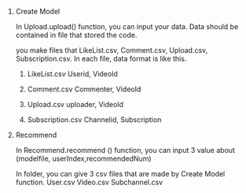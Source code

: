 
1. Create Model

	In Upload.upload() function, you can input your data. Data should be contained in file that stored the code.

	you make files that LikeList.csv, Comment.csv, Upload.csv, Subscription.csv.
	In each file, data format is like this.
	1) LikeList.csv
	Userid, VideoId

	2) Comment.csv
	Commenter, VideoId

	3) Upload.csv
	uploader, VideoId

	4) Subscription.csv
	Channelid, Subscription

2. Recommend

	In Recommend.recommend () function, you can input 3 value about (modelfile, userIndex,recommendedNum)

	In folder, you can give 3 csv files that are made by Create Model function.
	User.csv
	Video.csv
	Subchannel.csv

